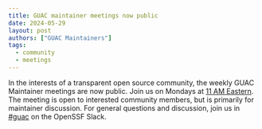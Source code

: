 ```yaml
---
title: GUAC maintainer meetings now public
date: 2024-05-29
layout: post
authors: ["GUAC Maintainers"]
tags:
  - community
  - meetings
---
```


In the interests of a transparent open source community, the weekly GUAC Maintainer meetings are now public.
Join us on Mondays at [11 AM Eastern](https://www.google.com/calendar/event?eid=NjBrdDZ0MzVsbTRiNjNqbGhpajVxMXQ0MGJfMjAyNDA2MDNUMTUwMDAwWiBzNjN2b2VmaHA1aTlwZmx0YjVxNjduZ3Blc0Bn&ctz=America/New_York).
The meeting is open to interested community members, but is primarily for maintainer discussion.
For general questions and discussion, join us in [#guac](https://openssf.slack.com/archives/C03U677QD46) on the OpenSSF Slack.
